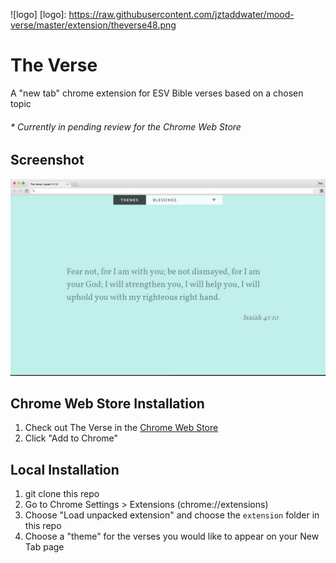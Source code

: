 ![logo]
[logo]: https://raw.githubusercontent.com/jztaddwater/mood-verse/master/extension/theverse48.png
# The Verse 
A "new tab" chrome extension for ESV Bible verses based on a chosen topic 


###### * Currently in pending review for the Chrome Web Store

## Screenshot

![screenshot-2](https://raw.githubusercontent.com/jztaddwater/mood-verse/master/screenshots/2.jpg)

## Chrome Web Store Installation

1. Check out The Verse in the [Chrome Web Store](https://chrome.google.com/webstore/detail/the-verse/lhfilkcpmdilinjchhnolmpdaipljgkg)
2. Click "Add to Chrome"

## Local Installation

1. git clone this repo
2. Go to Chrome Settings > Extensions (chrome://extensions)
3. Choose "Load unpacked extension" and choose the `extension` folder in this repo
4. Choose a "theme" for the verses you would like to appear on your New Tab page


